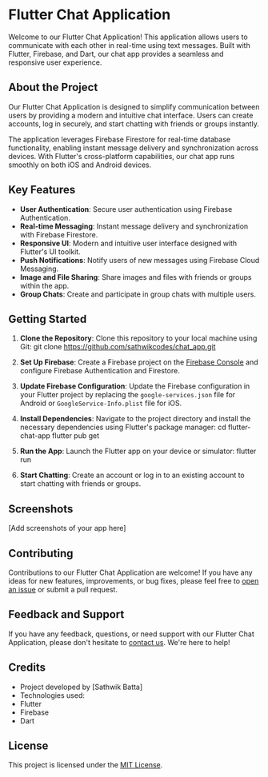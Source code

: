 # Flutter Chat Application

Welcome to our Flutter Chat Application! This application allows users to communicate with each other in real-time using text messages. Built with Flutter, Firebase, and Dart, our chat app provides a seamless and responsive user experience.

## About the Project

Our Flutter Chat Application is designed to simplify communication between users by providing a modern and intuitive chat interface. Users can create accounts, log in securely, and start chatting with friends or groups instantly.

The application leverages Firebase Firestore for real-time database functionality, enabling instant message delivery and synchronization across devices. With Flutter's cross-platform capabilities, our chat app runs smoothly on both iOS and Android devices.

## Key Features

- **User Authentication**: Secure user authentication using Firebase Authentication.
- **Real-time Messaging**: Instant message delivery and synchronization with Firebase Firestore.
- **Responsive UI**: Modern and intuitive user interface designed with Flutter's UI toolkit.
- **Push Notifications**: Notify users of new messages using Firebase Cloud Messaging.
- **Image and File Sharing**: Share images and files with friends or groups within the app.
- **Group Chats**: Create and participate in group chats with multiple users.

## Getting Started

1. **Clone the Repository**: Clone this repository to your local machine using Git:
git clone https://github.com/sathwikcodes/chat_app.git

2. **Set Up Firebase**: Create a Firebase project on the [Firebase Console](https://console.firebase.google.com/) and configure Firebase Authentication and Firestore.

3. **Update Firebase Configuration**: Update the Firebase configuration in your Flutter project by replacing the `google-services.json` file for Android or `GoogleService-Info.plist` file for iOS.

4. **Install Dependencies**: Navigate to the project directory and install the necessary dependencies using Flutter's package manager:
cd flutter-chat-app
flutter pub get

5. **Run the App**: Launch the Flutter app on your device or simulator:
flutter run

6. **Start Chatting**: Create an account or log in to an existing account to start chatting with friends or groups.

## Screenshots

[Add screenshots of your app here]

## Contributing

Contributions to our Flutter Chat Application are welcome! If you have any ideas for new features, improvements, or bug fixes, please feel free to [open an issue](https://github.com/sathwikcodes/chat_app/issues) or submit a pull request.

## Feedback and Support

If you have any feedback, questions, or need support with our Flutter Chat Application, please don't hesitate to [contact us](mailto:support@flutterchatapp.com). We're here to help!

## Credits

- Project developed by [Sathwik Batta]
- Technologies used:
- Flutter
- Firebase
- Dart

## License

This project is licensed under the [MIT License](LICENSE).
